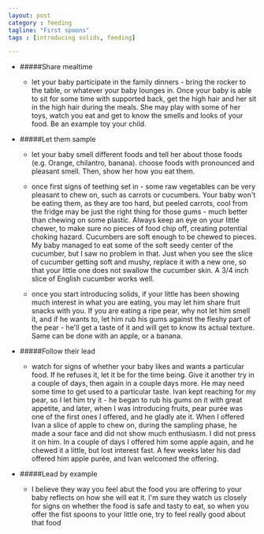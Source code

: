 ```yaml
---
layout: post
category : feeding
tagline: "First spoons"
tags : [introducing solids, feeding]

---
```


* #####Share mealtime
  * let your baby participate in the family dinners - bring the rocker to the table, or whatever your baby lounges in. Once your baby is able to sit for some time with supported back, get the high hair and her sit in the high hair during the meals. She may play with some of her toys, watch you eat and get to know the smells and looks of your food. Be an example toy your child.

* #####Let them sample
  * let your baby smell different foods and tell her about those foods (e.g. Orange, chilantro, banana). choose foods with pronounced and pleasant smell. Then, show her how you eat them.

  * once first signs of teething set in - some raw vegetables can be very pleasant to chew on, such as carrots or cucumbers. Your baby won't be eating them, as they are too hard, but peeled carrots, cool from the fridge may be just the right thing for those gums - much better than chewing on some plastic. Always keep an eye on your little chewer, to make sure no pieces of food chip off, creating potential choking hazard. Cucumbers are soft enough to be chewed to pieces. My baby managed to eat some of the soft seedy center of the cucumber, but I saw no problem in that. Just when you see the slice of cucumber getting soft and mushy, replace it with a new one, so that your little one does not swallow the cucumber skin. A 3/4 inch slice of English cucumber works well.

  * once you start introducing solids, if your little has been showing much interest in what you are eating, you may let him share fruit snacks with you. If you are eating a ripe pear, why not let him smell it, and if he wants to, let him rub his gums against the fleshy part of the pear - he'll get a taste of it and will get to know its actual texture. Same can be done with an apple, or a banana. 

* #####Follow their lead
  * watch for signs of whether your baby likes and wants a particular food. If he refuses it, let it be for the time being. Give it another try in a couple of days, then again in a couple days more. He may need some time to get used to a particular taste. Ivan kept reaching for my pear, so I let him try it - he began to rub his gums on it with great appetite, and later, when I was introducing fruits, pear purée was one of the first ones I offered, and he gladly ate it. When I offered Ivan a slice of apple to chew on, during the sampling phase, he made a sour face and did not show much enthusiasm. I did not press it on him. In a couple of days I offered him some apple again, and he chewed it a little, but lost interest fast. A few weeks later his dad offered him apple purée, and Ivan welcomed the offering. 

* #####Lead by example
  * I believe they way you feel abut the food you are offering to your baby reflects on how she will eat it. I'm sure they watch us closely for signs on whether the food is safe and tasty to eat, so when you offer the fist spoons to your little one, try to feel really good about that food
